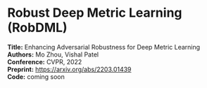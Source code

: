 Robust Deep Metric Learning (RobDML)
===

**Title:** Enhancing Adversarial Robustness for Deep Metric Learning  
**Authors:** Mo Zhou, Vishal Patel  
**Conference:** CVPR, 2022  
**Preprint:** https://arxiv.org/abs/2203.01439  
**Code:** coming soon  
